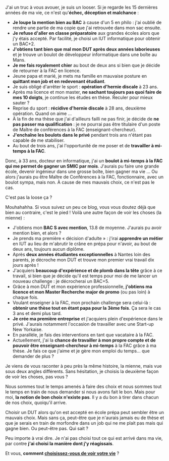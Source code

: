 <!-- 
.. title: Ma double vie
.. slug: ma-double-vie
.. date: 2014-08-18 10:53:04+02:00
.. tags: 
.. category: 
.. link: 
.. description: 
.. type: text
-->

J'ai un truc à vous avouer, je suis un looser. Si je regarde les 15 dernières années de ma vie, ce n'est qu'__échec, déception et malchance__ :
<!-- TEASER_END -->

- __Je loupe la mention bien au BAC__ à cause d'un 5 en philo : j'ai oublié de rendre une partie de ma copie que j'ai retrouvée dans mon sac ensuite.
- __Je refuse d'aller en classe préparatoire__ aux grandes écoles alors que j'y étais accepté. Par facilité, je choisi un IUT informatique pour obtenir un BAC+2.
- __J'obtiens tant bien que mal mon DUT après deux années laborieuses__ et je trouve un boulot de développeur informatique dans une boîte au Mans.
- __Je me fais royalement chier__ au bout de deux ans si bien que je décide de retourner à la FAC en licence.
- Jeune papa et marié, je mets ma famille en mauvaise posture en __quittant mon job et en redevenant étudiant__.
- Je suis obligé d'arrêter le sport : __opération d'hernie discale__ à 23 ans.
- Après ma licence et mon master, __ne sachant toujours pas quoi faire de mes 10 doigts__, je continue les études en thèse. Reculer pour mieux sauter ?
- Reprise du sport : __récidive d'hernie discale__ à 28 ans, deuxième opération. Quand on aime …
- À la fin de ma thèse que j'ai d'ailleurs failli ne pas finir, je décide de __ne pas passer ma qualification__ : je ne pourrai pas être titulaire d'un poste de Maître de conférences à la FAC (enseignant-chercheur).
- __J'enchaîne les boulots dans le privé__ pendant trois ans n'étant pas capable de me stabiliser.
- Au bout de trois ans, j'ai l'opportunité de me poser et de __travailler à mi-temps à la FAC__.

Donc, à 33 ans, docteur en informatique, j'ai un __boulot à mi-temps à la FAC qui me permet de gagner un SMIC par mois__. J'aurais pu faire une grande école, devenir ingénieur dans une grosse boîte, bien gagner ma vie … Ou alors j'aurais pu être Maître de Conférences à la FAC, fonctionnaire, avec un boulot sympa, mais non. À cause de mes mauvais choix, ce n'est pas le cas.

C'est pas la loose ça ?

Mouhahahha. Si vous suivez un peu ce blog, vous vous doutez déjà que bien au contraire, c'est le pied ! Voilà une autre façon de voir les choses (la mienne) :

- J'obtiens mon __BAC S avec mention__, 13.8 de moyenne. J'aurais pu avoir mention bien, et alors ?
- Je prends ma première « décision d'adulte » : j'irai __apprendre un métier__ en IUT au lieu de m'abrutir le crâne en prépa pour n'avoir, au bout de deux ans, toujours aucun diplôme.
- Après __deux années étudiantes exceptionnelles__ à Nantes loin des parents, je décroche mon DUT et trouve mon premier vrai travail dix jours après !
- J'acquiers __beaucoup d'expérience et de plomb dans la tête__ grâce à ce travail, si bien que je décide qu'il est temps pour moi de me lancer un nouveau challenge : je décrocherai un BAC+5.
- Grâce à mon DUT et mon expérience professionnelle, __j'obtiens ma licence et mon Master Recherche major de promo__ (ou pas loin) à chaque fois.
- Voulant enseigner à la FAC, mon prochain challenge sera celui-là : __obtenir une thèse tout en étant papa pour la 3ème fois__. Ça sera le cas 3 ans et demi plus tard.
- __Je crée ma première entreprise__ et j'acquiers plein d'expérience dans le privé. J'aurais notamment l'occasion de travailler avec une Start-up New Yorkaise.
- En parallèle, je fais des interventions en tant que vacataire à la FAC.
- Actuellement, j'ai la __chance de travailler à mon propre compte et de pouvoir être enseignant-chercheur à mi-temps__ à la FAC grâce à ma thèse. Je fais ce que j'aime et je gère mon emploi du temps… que demander de plus ?

Je viens de vous raconter à peu près la même histoire, la mienne, mais vue sous deux angles différents. Sans hésitation, je choisis la deuxième façon de voir les choses, pas vous ?

Nous sommes tout le temps amenés à faire des choix et nous sommes tout le temps en train de nous demander si nous avons fait le bon. Mais pour moi, __la notion de bon choix n'existe pas__. Il y a du bon à tirer dans chacun de nos choix, quoiqu'il arrive.

Choisir un DUT alors qu'on est accepté en école prépa peut sembler être un mauvais choix. Mais sans ça, peut-être que je n'aurais jamais eu de thèse et que je serais en train de morfondre dans un job qui ne me plait pas mais qui gagne bien. Ou peut-être pas. Qui sait ?

Peu importe à vrai dire. Je n'ai pas choisi tout ce qui est arrivé dans ma vie, par contre __j'ai choisi la manière dont j'y réagissais__.

Et vous, __comment [choisissez-vous de voir votre vie](faire-le-mauvais-choix/)__ ?
